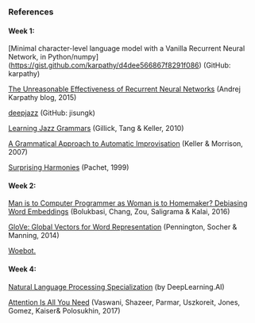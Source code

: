 ### References
#### W​eek 1:
[Minimal character-level language model with a Vanilla Recurrent Neural Network, in Python/numpy] (https://gist.github.com/karpathy/d4dee566867f8291f086) (GitHub: karpathy)

[The Unreasonable Effectiveness of Recurrent Neural Networks](http://karpathy.github.io/2015/05/21/rnn-effectiveness/) (Andrej Karpathy blog, 2015)

[d​eepjazz](https://github.com/jisungk/deepjazz) (GitHub: jisungk)

[Learning Jazz Grammars](http://ai.stanford.edu/~kdtang/papers/smc09-jazzgrammar.pdf) (Gillick, Tang & Keller, 2010)

[A Grammatical Approach to Automatic Improvisation](http://smc07.uoa.gr/SMC07%20Proceedings/SMC07%20Paper%2055.pdf) (Keller & Morrison, 2007)

[Surprising Harmonies](http://citeseerx.ist.psu.edu/viewdoc/download?doi=10.1.1.5.7473&rep=rep1&type=pdf) (Pachet, 1999)

#### W​eek 2:
[Man is to Computer Programmer as Woman is to Homemaker? Debiasing Word Embeddings](https://papers.nips.cc/paper/2016/file/a486cd07e4ac3d270571622f4f316ec5-Paper.pdf) (Bolukbasi, Chang, Zou, Saligrama​ & Kalai, 2016)

[GloVe: Global Vectors for Word Representation](https://nlp.stanford.edu/projects/glove/) (Pennington, Socher & Manning, 2014)

[W​oebot.](https://woebothealth.com/)

#### W​eek 4:
[Natural Language Processing Specialization](https://www.coursera.org/specializations/natural-language-processing?) (by DeepLearning.AI)

[Attention Is All You Need](https://arxiv.org/abs/1706.03762) (Vaswani, Shazeer, Parmar, Uszkoreit, Jones, Gomez, Kaiser​ & Polosukhin, 2017)
